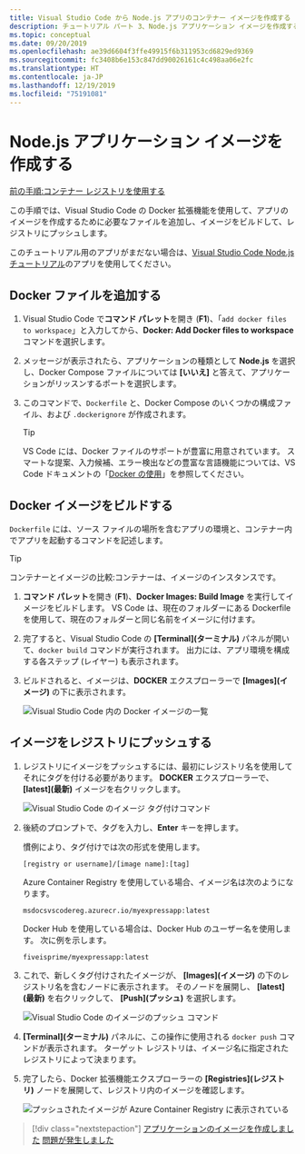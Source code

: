 ```yaml
---
title: Visual Studio Code から Node.js アプリのコンテナー イメージを作成する
description: チュートリアル パート 3、Node.js アプリケーション イメージを作成する
ms.topic: conceptual
ms.date: 09/20/2019
ms.openlocfilehash: ae39d6604f3ffe49915f6b311953cd6829ed9369
ms.sourcegitcommit: fc3408b6e153c847dd90026161c4c498aa06e2fc
ms.translationtype: HT
ms.contentlocale: ja-JP
ms.lasthandoff: 12/19/2019
ms.locfileid: "75191081"
---
```

# <a name="create-your-nodejs-application-image"></a>Node.js アプリケーション イメージを作成する

[前の手順:コンテナー レジストリを使用する](tutorial-vscode-docker-node-02.md)

この手順では、Visual Studio Code の Docker 拡張機能を使用して、アプリのイメージを作成するために必要なファイルを追加し、イメージをビルドして、レジストリにプッシュします。

このチュートリアル用のアプリがまだない場合は、[Visual Studio Code Node.js チュートリアル](https://code.visualstudio.com/docs/nodejs/nodejs-tutorial)のアプリを使用してください。

## <a name="add-docker-files"></a>Docker ファイルを追加する

1. Visual Studio Code で**コマンド パレット**を開き (**F1**)、「`add docker files to workspace`」と入力してから、**Docker: Add Docker files to workspace** コマンドを選択します。

1. メッセージが表示されたら、アプリケーションの種類として **Node.js** を選択し、Docker Compose ファイルについては **[いいえ]** と答えて、アプリケーションがリッスンするポートを選択します。

1. このコマンドで、`Dockerfile` と、Docker Compose のいくつかの構成ファイル、および `.dockerignore` が作成されます。

    > [!TIP]
    > VS Code には、Docker ファイルのサポートが豊富に用意されています。 スマートな提案、入力候補、エラー検出などの豊富な言語機能については、VS Code ドキュメントの「[Docker の使用](https://code.visualstudio.com/docs/azure/docker)」を参照してください。

## <a name="build-a-docker-image"></a>Docker イメージをビルドする

`Dockerfile` には、ソース ファイルの場所を含むアプリの環境と、コンテナー内でアプリを起動するコマンドを記述します。

> [!TIP]
> コンテナーとイメージの比較:コンテナーは、イメージのインスタンスです。

1. **コマンド パレット**を開き (**F1**)、**Docker Images: Build Image** を実行してイメージをビルドします。 VS Code は、現在のフォルダーにある Dockerfile を使用して、現在のフォルダーと同じ名前をイメージに付けます。

1. 完了すると、Visual Studio Code の **[Terminal]\(ターミナル\)** パネルが開いて、`docker build` コマンドが実行されます。 出力には、アプリ環境を構成する各ステップ (レイヤー) も表示されます。

1. ビルドされると、イメージは、**DOCKER** エクスプローラーで **[Images]\(イメージ\)** の下に表示されます。

    ![Visual Studio Code 内の Docker イメージの一覧](media/deploy-containers/image-list.png)

## <a name="push-the-image-to-a-registry"></a>イメージをレジストリにプッシュする

1. レジストリにイメージをプッシュするには、最初にレジストリ名を使用してそれにタグを付ける必要があります。 **DOCKER** エクスプローラーで、 **[latest]\(最新\)** イメージを右クリックします。

    ![Visual Studio Code のイメージ タグ付けコマンド](media/deploy-containers/tag-command.png)

1. 後続のプロンプトで、タグを入力し、**Enter** キーを押します。

    慣例により、タグ付けでは次の形式を使用します。

    `[registry or username]/[image name]:[tag]`

    Azure Container Registry を使用している場合、イメージ名は次のようになります。

    `msdocsvscodereg.azurecr.io/myexpressapp:latest`

    Docker Hub を使用している場合は、Docker Hub のユーザー名を使用します。 次に例を示します。

    `fiveisprime/myexpressapp:latest`

1. これで、新しくタグ付けされたイメージが、 **[Images]\(イメージ\)** の下のレジストリ名を含むノードに表示されます。 そのノードを展開し、 **[latest]\(最新\)** を右クリックして、 **[Push]\(プッシュ\)** を選択します。

    ![Visual Studio Code のイメージのプッシュ コマンド](media/deploy-containers/push-command.png)

1. **[Terminal]\(ターミナル\)** パネルに、この操作に使用される `docker push` コマンドが表示されます。 ターゲット レジストリは、イメージ名に指定されたレジストリによって決まります。

1. 完了したら、Docker 拡張機能エクスプローラーの **[Registries]\(レジストリ\)** ノードを展開して、レジストリ内のイメージを確認します。

    ![プッシュされたイメージが Azure Container Registry に表示されている](media/deploy-containers/image-in-acr.png)

> [!div class="nextstepaction"]
> [アプリケーションのイメージを作成しました](tutorial-vscode-docker-node-04.md) [問題が発生しました](https://www.research.net/r/PWZWZ52?tutorial=docker-extension&step=containerize-app)
